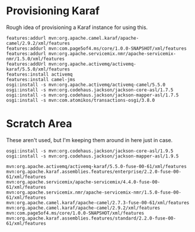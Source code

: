 # Provisioning Karaf

Rough idea of provisioning a Karaf instance for using this.

    features:addurl mvn:org.apache.camel.karaf/apache-camel/2.9.2/xml/features
    features:addurl mvn:com.page5of4.ms/core/1.0.0-SNAPSHOT/xml/features
    features:addurl mvn:org.apache.servicemix.nmr/apache-servicemix-nmr/1.5.0/xml/features
    features:addUrl mvn:org.apache.activemq/activemq-karaf/5.5.0/xml/features
    features:install activemq
    features:install camel-jms
    osgi:install -s mvn:org.apache.activemq/activemq-camel/5.5.0
    osgi:install -s mvn:org.codehaus.jackson/jackson-core-asl/1.7.5
    osgi:install -s mvn:org.codehaus.jackson/jackson-mapper-asl/1.7.5
    osgi:install -s mvn:com.atomikos/transactions-osgi/3.8.0

# Scratch Area

These aren't used, but I'm keeping them around in here just in case.

    osgi:install -s mvn:org.codehaus.jackson/jackson-core-asl/1.9.5
    osgi:install -s mvn:org.codehaus.jackson/jackson-mapper-asl/1.9.5

    mvn:org.apache.activemq/activemq-karaf/5.5.0-fuse-00-61/xml/features
    mvn:org.apache.karaf.assemblies.features/enterprise/2.2.0-fuse-00-61/xml/features
    mvn:org.apache.servicemix/apache-servicemix/4.4.0-fuse-00-61/xml/features
    mvn:org.apache.servicemix.nmr/apache-servicemix-nmr/1.5.0-fuse-00-61/xml/features
    mvn:org.apache.camel.karaf/apache-camel/2.7.3-fuse-00-61/xml/features
    mvn:org.apache.camel.karaf/apache-camel/2.9.2/xml/features
    mvn:com.page5of4.ms/core/1.0.0-SNAPSHOT/xml/features
    mvn:org.apache.karaf.assemblies.features/standard/2.2.0-fuse-00-61/xml/features
